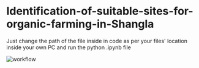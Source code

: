 # Identification-of-suitable-sites-for-organic-farming-in-Shangla

Just change the path of the file inside in code as per your files' location inside your own PC and run the python .ipynb file


![workflow](https://github.com/hayatkhan20/Identification-of-suitable-sites-for-organic-farming-in-Shangla/assets/90596429/5a631ba5-17df-4b7e-a2d9-72909812540c)
